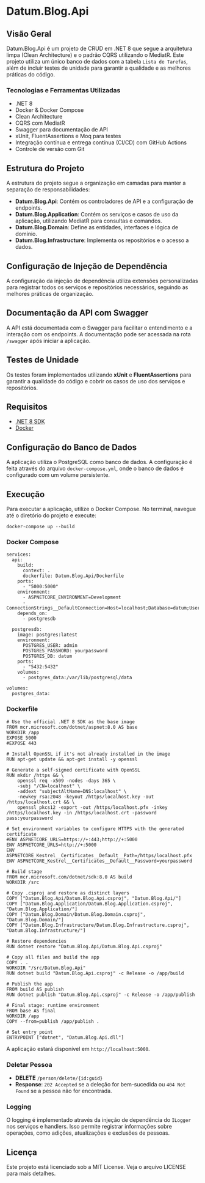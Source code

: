 # Datum.Blog.Api

## Visão Geral
Datum.Blog.Api é um projeto de CRUD em .NET 8 que segue a arquitetura limpa (Clean Architecture) e o padrão CQRS utilizando o MediatR. Este projeto utiliza um único banco de dados com a tabela `Lista de Tarefas`, além de incluir testes de unidade para garantir a qualidade e as melhores práticas do código.

### Tecnologias e Ferramentas Utilizadas
- .NET 8
- Docker & Docker Compose
- Clean Architecture
- CQRS com MediatR
- Swagger para documentação de API
- xUnit, FluentAssertions e Moq para testes
- Integração contínua e entrega contínua (CI/CD) com GitHub Actions
- Controle de versão com Git


## Estrutura do Projeto

A estrutura do projeto segue a organização em camadas para manter a separação de responsabilidades:

- **Datum.Blog.Api**: Contém os controladores de API e a configuração de endpoints.
- **Datum.Blog.Application**: Contém os serviços e casos de uso da aplicação, utilizando MediatR para consultas e comandos.
- **Datum.Blog.Domain**: Define as entidades, interfaces e lógica de domínio.
- **Datum.Blog.Infrastructure**: Implementa os repositórios e o acesso a dados.

## Configuração de Injeção de Dependência

A configuração da injeção de dependência utiliza extensões personalizadas para registrar todos os serviços e repositórios necessários, seguindo as melhores práticas de organização.

## Documentação da API com Swagger

A API está documentada com o Swagger para facilitar o entendimento e a interação com os endpoints. A documentação pode ser acessada na rota `/swagger` após iniciar a aplicação.

## Testes de Unidade

Os testes foram implementados utilizando **xUnit** e **FluentAssertions** para garantir a qualidade do código e cobrir os casos de uso dos serviços e repositórios.

## Requisitos

- [.NET 8 SDK](https://dotnet.microsoft.com/download/dotnet/8.0)
- [Docker](https://www.docker.com/get-started)

## Configuração do Banco de Dados

A aplicação utiliza o PostgreSQL como banco de dados. A configuração é feita através do arquivo `docker-compose.yml`, onde o banco de dados é configurado com um volume persistente.

## Execução

Para executar a aplicação, utilize o Docker Compose. No terminal, navegue até o diretório do projeto e execute:

```docker
docker-compose up --build
```

### Docker Compose
```docker
services:
  api:
    build:
      context: .
      dockerfile: Datum.Blog.Api/Dockerfile
    ports:
      - "5000:5000"      
    environment:
      - ASPNETCORE_ENVIRONMENT=Development
      - ConnectionStrings__DefaultConnection=Host=localhost;Database=datum;Username=admin;Password=yourpassword
    depends_on:
      - postgresdb

  postgresdb:
    image: postgres:latest
    environment:
      POSTGRES_USER: admin
      POSTGRES_PASSWORD: yourpassword
      POSTGRES_DB: datum
    ports:
      - "5432:5432"
    volumes:
      - postgres_data:/var/lib/postgresql/data

volumes:
  postgres_data:
```

### Dockerfile
```docker
# Use the official .NET 8 SDK as the base image
FROM mcr.microsoft.com/dotnet/aspnet:8.0 AS base
WORKDIR /app
EXPOSE 5000
#EXPOSE 443

# Install OpenSSL if it's not already installed in the image
RUN apt-get update && apt-get install -y openssl

# Generate a self-signed certificate with OpenSSL
RUN mkdir /https && \
    openssl req -x509 -nodes -days 365 \
    -subj "/CN=localhost" \
    -addext "subjectAltName=DNS:localhost" \
    -newkey rsa:2048 -keyout /https/localhost.key -out /https/localhost.crt && \
    openssl pkcs12 -export -out /https/localhost.pfx -inkey /https/localhost.key -in /https/localhost.crt -password pass:yourpassword

# Set environment variables to configure HTTPS with the generated certificate
#ENV ASPNETCORE_URLS=https://+:443;http://+:5000
ENV ASPNETCORE_URLS=http://+:5000
ENV ASPNETCORE_Kestrel__Certificates__Default__Path=/https/localhost.pfx
ENV ASPNETCORE_Kestrel__Certificates__Default__Password=yourpassword

# Build stage
FROM mcr.microsoft.com/dotnet/sdk:8.0 AS build
WORKDIR /src

# Copy .csproj and restore as distinct layers
COPY ["Datum.Blog.Api/Datum.Blog.Api.csproj", "Datum.Blog.Api/"]
COPY ["Datum.Blog.Application/Datum.Blog.Application.csproj", "Datum.Blog.Application/"]
COPY ["Datum.Blog.Domain/Datum.Blog.Domain.csproj", "Datum.Blog.Domain/"]
COPY ["Datum.Blog.Infrastructure/Datum.Blog.Infrastructure.csproj", "Datum.Blog.Infrastructure/"]

# Restore dependencies
RUN dotnet restore "Datum.Blog.Api/Datum.Blog.Api.csproj"

# Copy all files and build the app
COPY . .
WORKDIR "/src/Datum.Blog.Api"
RUN dotnet build "Datum.Blog.Api.csproj" -c Release -o /app/build

# Publish the app
FROM build AS publish
RUN dotnet publish "Datum.Blog.Api.csproj" -c Release -o /app/publish

# Final stage: runtime environment
FROM base AS final
WORKDIR /app
COPY --from=publish /app/publish .

# Set entry point
ENTRYPOINT ["dotnet", "Datum.Blog.Api.dll"]
```

A aplicação estará disponível em `http://localhost:5000`.


### Deletar Pessoa

- **DELETE** `/person/delete/{id:guid}`
- **Response**: `202 Accepted` se a deleção for bem-sucedida ou `404 Not Found` se a pessoa não for encontrada.

### Logging

O logging é implementado através da injeção de dependência do `ILogger` nos serviços e handlers. Isso permite registrar informações sobre operações, como adições, atualizações e exclusões de pessoas.

## Licença

Este projeto está licenciado sob a MIT License. Veja o arquivo LICENSE para mais detalhes.